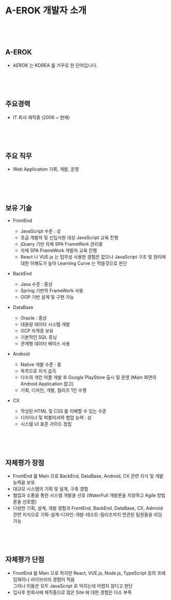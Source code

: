 # A-EROK 개발자 소개

<br/><br/><br/>

## A-EROK
- AEROK 는 KOREA 를 거꾸로 한 단어입니다.
 
<br/><br/><br/>

## 주요경력
- IT 회사 재직중 (2006 ~ 현재)
 
<br/><br/><br/>

## 주요 직무
- Web Application 기획, 개발, 운영

<br/><br/><br/>

## 보유 기술
- FrontEnd
  - JavaScript 수준 : 상  
  - 초급 개발자 및 신입사원 대상 JavaScript 교육 진행
  - jQuery 기반 자체 SPA FrameWork 관리중
  - 자체 SPA FrameWork 개발자 교육 진행
  - React 나 VUE.js 는 업무상 사용한 경험은 없으나 JavaScript 구조 및 원리에 대한 이해도가 높아 Learning Curve 는 작을것으로 판단

- BackEnd
  - Java 수준 : 중상  
  - Spring 기반의 FrameWork 사용
  - OOP 기반 설계 및 구현 가능

- DataBase
  - Oracle : 중상
  - 대용량 데이터 시스템 개발
  - OCP 자격증 보유
  - 기본적인 SQL 튜닝
  - 관계형 데이터 베이스 사용

- Android
  - Native 개발 수준 : 중
  - 독학으로 지식 습득
  - 다수의 개인 어플 개발 후 Google PlayStore 출시 및 운영 (Main 화면의 Android Application 참고)
  - 기획, 디자인, 개발, 릴리즈 1인 수행

- CX
  - 작성된 HTML 및 CSS 를 이해할 수 있는 수준
  - 디자이너 및 퍼블리셔와 협업 능력 : 상
  - 시스템 UI 표준 가이드 정립

<br/><br/><br/>

## 자체평가 장점
- FrontEnd 를 Main 으로 BackEnd, DataBase, Android, CX 관련 지식 및 개발 능력을 보유
- 대규모 시스템의 기획 및 설계, 구축 경험
- 협업과 소통을 통한 시스템 개발을 선호 (WaterFull 개발론을 지양하고 Agile 방법론을 선호함)
- 다양한 기획, 설계, 개발 경험과 FrontEnd, BackEnd, DataBase, CX, Adnroid 관련 지식으로 기획-설계-디자인-개발-테스트-릴리즈까지 연관된 팀원들을 리딩 가능

<br/><br/><br/>

## 자체평가 단점
- FrontEnd 를 Main 으로 하지만 React, VUE.js, Node.js, TypeScript 등의 프레임웍이나 라이브러리 경험이 적음<br/>그러나 이들은 모두 JavaScript 로 익히는데 어렵지 않다고 판단
- 입사후 한회사에 재직중으로 많은 Site 에 대한 경험은 다소 부족

<br/><br/><br/>
